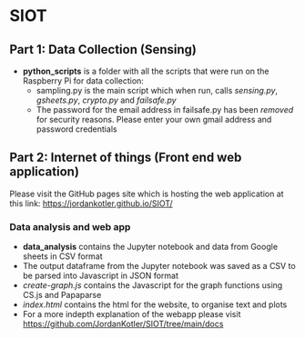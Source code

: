 # SIOT

## Part 1: Data Collection (Sensing)

- **python_scripts** is a folder with all the scripts that were run on the Raspberry Pi for data collection:
    - sampling.py is the main script which when run, calls *sensing.py*, *gsheets.py*, *crypto.py* and *failsafe.py*
    - The password for the email address in failsafe.py has been *removed* for security reasons. Please enter your own gmail address and password credentials
    

 
## Part 2: Internet of things (Front end web application)

Please visit the GitHub pages site which is hosting the web application at this link: https://jordankotler.github.io/SIOT/

### Data analysis and web app
 -  **data_analysis** contains the Jupyter notebook and data from Google sheets in CSV format
 - The output dataframe from the Jupyter notebook was saved as a CSV to be parsed into Javascript in JSON format
 - *create-graph.js* contains the Javascript for the graph functions using CS.js and Papaparse
 -  *index.html* contains the html for the website, to organise text and plots
 - For a more indepth explanation of the webapp please visit https://github.com/JordanKotler/SIOT/tree/main/docs
 
 
 


    

